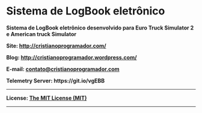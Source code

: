 
<h1>Sistema de LogBook eletrônico</h1>

<b>Sistema de LogBook eletrônico desenvolvido para Euro Truck Simulator 2 e American truck Simulator<b>

<b>Site:</b> http://cristianoprogramador.com/

<b>Blog:</b> http://cristianoprogramador.wordpress.com/

<b>E-mail:</b> contato@cristianoprogramador.com

<p> </p>
<b>Telemetry Server:<b> <b>https://git.io/vgEBB<b>

<hr> </hr>

<b>License:</b> <a href="https://github.com/CristianoRC/SoftwareOrdemDeServico/blob/master/LICENSE.txt" target="License" >
The MIT License (MIT)</a>

<hr> </hr>

